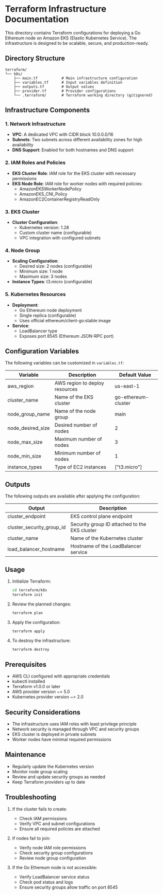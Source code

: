# Terraform Infrastructure Documentation

This directory contains Terraform configurations for deploying a Go Ethereum node on Amazon EKS (Elastic Kubernetes Service). The infrastructure is designed to be scalable, secure, and production-ready.

## Directory Structure

```
terraform/
└── k8s/
    ├── main.tf           # Main infrastructure configuration
    ├── variables.tf      # Input variables definition
    ├── outputs.tf        # Output values
    ├── provider.tf       # Provider configurations
    └── .terraform/       # Terraform working directory (gitignored)
```

## Infrastructure Components

### 1. Network Infrastructure
- **VPC**: A dedicated VPC with CIDR block 10.0.0.0/16
- **Subnets**: Two subnets across different availability zones for high availability
- **DNS Support**: Enabled for both hostnames and DNS support

### 2. IAM Roles and Policies
- **EKS Cluster Role**: IAM role for the EKS cluster with necessary permissions
- **EKS Node Role**: IAM role for worker nodes with required policies:
  - AmazonEKSWorkerNodePolicy
  - AmazonEKS_CNI_Policy
  - AmazonEC2ContainerRegistryReadOnly

### 3. EKS Cluster
- **Cluster Configuration**:
  - Kubernetes version: 1.28
  - Custom cluster name (configurable)
  - VPC integration with configured subnets

### 4. Node Group
- **Scaling Configuration**:
  - Desired size: 2 nodes (configurable)
  - Minimum size: 1 node
  - Maximum size: 3 nodes
- **Instance Types**: t3.micro (configurable)

### 5. Kubernetes Resources
- **Deployment**:
  - Go Ethereum node deployment
  - Single replica (configurable)
  - Uses official ethereum/client-go:stable image
- **Service**:
  - LoadBalancer type
  - Exposes port 8545 (Ethereum JSON-RPC port)

## Configuration Variables

The following variables can be customized in `variables.tf`:

| Variable | Description | Default Value |
|----------|-------------|---------------|
| aws_region | AWS region to deploy resources | us-east-1 |
| cluster_name | Name of the EKS cluster | go-ethereum-cluster |
| node_group_name | Name of the node group | main |
| node_desired_size | Desired number of nodes | 2 |
| node_max_size | Maximum number of nodes | 3 |
| node_min_size | Minimum number of nodes | 1 |
| instance_types | Type of EC2 instances | ["t3.micro"] |

## Outputs

The following outputs are available after applying the configuration:

| Output | Description |
|--------|-------------|
| cluster_endpoint | EKS control plane endpoint |
| cluster_security_group_id | Security group ID attached to the EKS cluster |
| cluster_name | Name of the Kubernetes cluster |
| load_balancer_hostname | Hostname of the LoadBalancer service |

## Usage

1. Initialize Terraform:
   ```bash
   cd terraform/k8s
   terraform init
   ```

2. Review the planned changes:
   ```bash
   terraform plan
   ```

3. Apply the configuration:
   ```bash
   terraform apply
   ```

4. To destroy the infrastructure:
   ```bash
   terraform destroy
   ```

## Prerequisites

- AWS CLI configured with appropriate credentials
- kubectl installed
- Terraform v1.0.0 or later
- AWS provider version ~> 5.0
- Kubernetes provider version ~> 2.0

## Security Considerations

- The infrastructure uses IAM roles with least privilege principle
- Network security is managed through VPC and security groups
- EKS cluster is deployed in private subnets
- Worker nodes have minimal required permissions

## Maintenance

- Regularly update the Kubernetes version
- Monitor node group scaling
- Review and update security groups as needed
- Keep Terraform providers up to date

## Troubleshooting

1. If the cluster fails to create:
   - Check IAM permissions
   - Verify VPC and subnet configurations
   - Ensure all required policies are attached

2. If nodes fail to join:
   - Verify node IAM role permissions
   - Check security group configurations
   - Review node group configuration

3. If the Go Ethereum node is not accessible:
   - Verify LoadBalancer service status
   - Check pod status and logs
   - Ensure security groups allow traffic on port 8545 